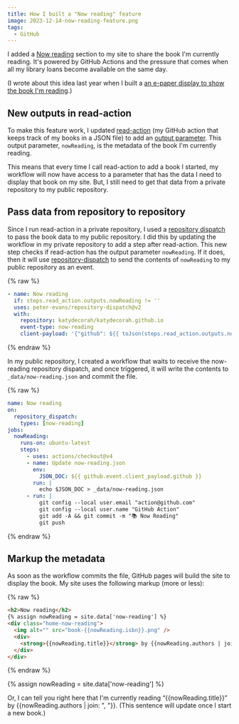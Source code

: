 ```yaml
---
title: How I built a "Now reading" feature
image: 2023-12-14-now-reading-feature.png
tags:
  - GitHub
---
```


I added a [Now reading]({{site.url}}#now-reading) section to my site to share the book I'm currently reading. It's powered by GitHub Actions and the pressure that comes when all my library loans become available on the same day.

(I wrote about this idea last year when I built a [an e-paper display to show the book I'm reading](/code/now-reading/).)

## New outputs in read-action

To make this feature work, I updated [read-action](https://github.com/katydecorah/read-action) (my GitHub action that keeps track of my books in a JSON file) to add an [output parameter](https://docs.github.com/en/actions/using-workflows/workflow-commands-for-github-actions#setting-an-output-parameter). This output parameter, `nowReading`, is the metadata of the book I'm currently reading.

This means that every time I call read-action to add a book I started, my workflow will now have access to a parameter that has the data I need to display that book on my site. But, I still need to get that data from a private repository to my public repository.

## Pass data from repository to repository

Since I run read-action in a private repository, I used a [repository dispatch](https://docs.github.com/en/actions/using-workflows/events-that-trigger-workflows#repository_dispatch) to pass the book data to my public repository. I did this by updating the workflow in my private repository to add a step after read-action. This new step checks if read-action has the output parameter `nowReading`. If it does, then it will use [repository-dispatch](https://github.com/peter-evans/repository-dispatch) to send the contents of `nowReading` to my public repository as an event.

{% raw %}

```yaml
- name: Now reading
  if: steps.read_action.outputs.nowReading != ''
  uses: peter-evans/repository-dispatch@v2
  with:
    repository: katydecorah/katydecorah.github.io
    event-type: now-reading
    client-payload: '{"github": ${{ toJson(steps.read_action.outputs.nowReading) }}}'
```

{% endraw %}

In my public repository, I created a workflow that waits to receive the now-reading repository dispatch, and once triggered, it will write the contents to `_data/now-reading.json` and commit the file.

{% raw %}

```yaml
name: Now reading
on:
  repository_dispatch:
    types: [now-reading]
jobs:
  nowReading:
    runs-on: ubuntu-latest
    steps:
      - uses: actions/checkout@v4
      - name: Update now-reading.json
        env:
          JSON_DOC: ${{ github.event.client_payload.github }}
        run: |
          echo $JSON_DOC > _data/now-reading.json
      - run: |
          git config --local user.email "action@github.com"
          git config --local user.name "GitHub Action"
          git add -A && git commit -m "📚 Now Reading"
          git push
```

{% endraw %}

## Markup the metadata

As soon as the workflow commits the file, GitHub pages will build the site to display the book. My site uses the following markup (more or less):

{% raw %}

```html
<h2>Now reading</h2>
{% assign nowReading = site.data['now-reading'] %}
<div class="home-now-reading">
  <img alt="" src="book-{{nowReading.isbn}}.png" />
  <div>
    <strong>{{nowReading.title}}</strong> by {{nowReading.authors | join: ", "}}
  </div>
</div>
```

{% endraw %}

{% assign nowReading = site.data['now-reading'] %}

Or, I can tell you right here that I'm currently reading &ldquo;{{nowReading.title}}&rdquo; by {{nowReading.authors | join: ", "}}. (This sentence will update once I start a new book.)
